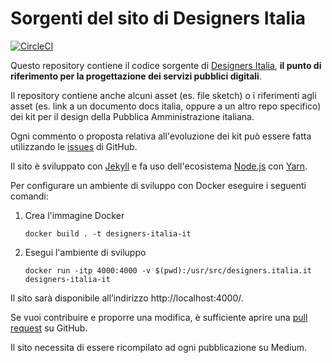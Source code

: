 # Sorgenti del sito di Designers Italia

[![CircleCI](https://circleci.com/gh/italia/designers.italia.it.svg?style=svg)](https://circleci.com/gh/italia/designers.italia.it)

Questo repository contiene il codice sorgente di [Designers Italia](https://designers.italia.it), **il punto di riferimento per la progettazione dei servizi pubblici digitali**.

Il repository contiene anche alcuni asset (es. file sketch) o i riferimenti agli asset (es. link a un documento docs italia, oppure a un altro repo specifico) dei kit per il design della Pubblica Amministrazione italiana.

Ogni commento o proposta relativa all'evoluzione dei kit può essere fatta utilizzando le [issues](https://github.com/italia/designers.italia.it/issues) di GitHub.

Il sito è sviluppato con [Jekyll](https://jekyllrb.com/) e fa uso dell'ecosistema [Node.js](https://nodejs.org/it/) con [Yarn](https://yarnpkg.com/lang/en/).

Per configurare un ambiente di sviluppo con Docker eseguire i seguenti comandi:

1. Crea l'immagine Docker
   ```console
   docker build . -t designers-italia-it
   ```

2. Esegui l'ambiente di sviluppo
   ```console
   docker run -itp 4000:4000 -v $(pwd):/usr/src/designers.italia.it designers-italia-it
   ```

Il sito sarà disponibile all’indirizzo http://localhost:4000/.

Se vuoi contribuire e proporre una modifica, è sufficiente aprire una [pull request](https://github.com/italia/designers.italia.it/pulls) su GitHub.

Il sito necessita di essere ricompilato ad ogni pubblicazione su Medium.

